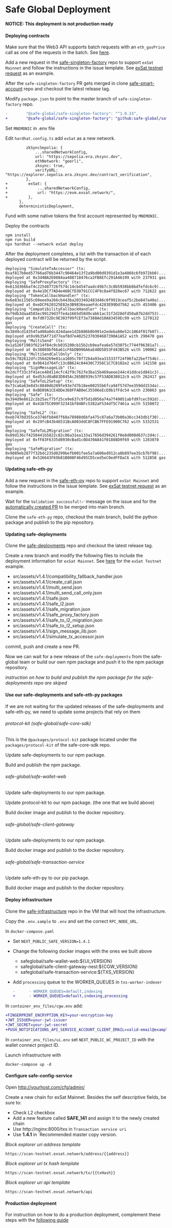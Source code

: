 # Safe Global Deployment

**NOTICE: This deployment is not production ready**

#### Deploying contracts

Make sure that the Web3 API supports batch requests with an `eth_gasPrice` call as one of the requests in the batch. See [here](https://github.com/eosnetworkfoundation/eos-evm-node/pull/340).

Add a new request in the [safe-singleton-factory](https://github.com/safe-global/safe-singleton-factory/issues/new?assignees=&labels=new-chain&projects=&template=new_chain.yml&title=%5BNew+chain%5D%3A+) repo to support `exSat Mainnet` and follow the instructions in the issue template. See [exSat testnet request](https://github.com/safe-global/safe-singleton-factory/issues/817) as an example.

After the `safe-singleton-factory` PR gets merged in clone [safe-smart-account](https://github.com/safe-global/safe-smart-account) repo and checkout the latest release tag.

Modify `package.json` to point to the master branch of `safe-singleton-factory` repo.

```diff
-        "@safe-global/safe-singleton-factory": "^1.0.33",
+        "@safe-global/safe-singleton-factory": "github:safe-global/safe-singleton-factory#main",
```

Set `MNEMONIC` in .env file

Edit `hardhat.config.ts` add `exSat` as a new network.

```diff=
         zkSyncSepolia: {
             ...sharedNetworkConfig,
             url: "https://sepolia.era.zksync.dev",
             ethNetwork: "goerli",
             zksync: true,
             verifyURL: "https://explorer.sepolia.era.zksync.dev/contract_verification",
         },
+         exSat: {
+             ...sharedNetworkConfig,
+             url: "https://evm.exsat.network/",
+         },
      },
      deterministicDeployment,
```

Fund with some native tokens the first account represented by `MNEMONIC`.

Deploy the contracts

```bash=
npm install
npm run build
npx hardhat --network exSat deploy
```

After the deployment completes, a list with the transaction id of each deployed contract will be returned by the script.

```bash=
deploying "SimulateTxAccessor" (tx: 0xaf817b0ed57766ad76b3447c90464e13f2a9bd00d9391d1e3a4068c6fb972bb0)...: deployed at 0x3d4BA2E0884aa488718476ca2FB8Efc291A46199 with 237931 gas
deploying "SafeProxyFactory" (tx: 0x613d366baf4c225487726f574c14cb4547aadc49b7c3c8b5938bb8bdfefdc6c9)...: deployed at 0x4e1DCf7AD4e460CfD30791CCC4F9c8a4f820ec67 with 712622 gas
deploying "TokenCallbackHandler" (tx: 0x6e83e11565c09eee9a266cb443ba2033492483d46c0f9919ceaf5c2be847a40a)...: deployed at 0xeDCF620325E82e3B9836eaaeFdc4283E99Dd7562 with 453406 gas
deploying "CompatibilityFallbackHandler" (tx: 0xf9db3daa4503ec99129d3ffe4a1665d58d9cabb1ac31f2d28dfd50a87b2dd753)...: deployed at 0xfd0732Dc9E303f09fCEf3a7388Ad10A83459Ec99 with 1270132 gas
deploying "CreateCall" (tx: 0x3849cd14354fa408a0dc424daee1d2b886b0b991e2edeba80e52c1064f017b07)...: deployed at0x9b35Af71d77eaf8d7e40252370304687390A1A52 with 290470 gas
deploying "MultiSend" (tx: 0x1a526f1903f6214f84c9cb835200cb15b2cb9eafea6e57d3075c7744f96381a7)...: deployed at 0x38869bf66a61cF6bDB996A6aE40D5853Fd43B526 with 190062 gas
deploying "MultiSendCallOnly" (tx: 0x59c782612dfc356d269e01ca1605c78f7264a93ea315337f24f06fa22bef754b)...: deployed at 0x9641d764fc13c8B624c04430C7356C1C7C8102e2 with 142150 gas
deploying "SignMessageLib" (tx: 0x2dcff33c3f41ece48d114cfc42f9c762fe3ba15b469aeee244c41ddce1d841c3)...: deployed at 0xd53cd0aB83D845Ac265BE939c57F53AD838012c9 with 262417 gas
deploying "SafeToL2Setup" (tx: 0x73ca6a63e8d3c8840db209fe93e7d7b18ee00255b6fca94f57d7ee359dd1534a)...: deployed at 0xBD89A1CE4DDe368FFAB0eC35506eEcE0b1fFdc54 with 230863 gas
deploying "Safe" (tx: 0x394d9e6612c1b25acf75f25ce9e637c975d1d056a74a7f49051abfd97cec592d)...: deployed at 0x41675C099F32341bf84BFc5382aF534df5C7461a with 5150072 gas
deploying "SafeL2" (tx: 0xeb7470d355ce3746fb8407f68a78988d6bfa475c87a6a73b00a36cc343db1f30)...: deployed at 0x29fcB43b46531BcA003ddC8FCB67FFE91900C762 with 5332531 gas
deploying "SafeToL2Migration" (tx: 0x89d136cf4258441b5822c82c86a31ea133a17656d394261f0e8d000d637c2d4c)...: deployed at 0xfF83F6335d8930cBad1c0D439A841f01888D9f69 with 1283078 gas
deploying "SafeMigration" (tx: 0x9089eb2877f32bdc235d0299befb001fee5a7a606ed912ca8b897ee35cb7bf98)...: deployed at 0x526643F69b81B008F46d95CD5ced5eC0edFFDaC6 with 512858 gas

```

#### Updating safe-eth-py

Add a new request in the [safe-eth-py](https://github.com/safe-global/safe-eth-py/issues/new?assignees=&labels=add-new-address&projects=&template=add_safe_address_new_chain.yml&title=%5BNew+chain%5D%3A+%7Bchain+name%7D) repo to support `exSat Mainnet` and follow the instructions in the issue template. See [exSat testnet request](https://github.com/safe-global/safe-eth-py/issues/1495) as an example.


Wait for the `Validation successful!✅` message on the issue and for the [automatically created PR](https://github.com/safe-global/safe-eth-py/pull/1504) to be merged into main branch.

Clone the `safe-eth-py` repo, checkout the main branch, build the python package and publish to the pip repository.

#### Updating safe-deployments

Clone the [safe-deployments](https://github.com/safe-global/safe-deployments) repo and checkout the latest release tag.

Create a new branch and modify the following files to include the deployment information for `exSat Mainnet`. See [here](https://github.com/safe-global/safe-deployments/pull/905/files) for the `exSat Testnet` example.

* src/assets/v1.4.1/compatibility_fallback_handler.json
* src/assets/v1.4.1/create_call.json
* src/assets/v1.4.1/multi_send.json
* src/assets/v1.4.1/multi_send_call_only.json
* src/assets/v1.4.1/safe.json
* src/assets/v1.4.1/safe_l2.json
* src/assets/v1.4.1/safe_migration.json
* src/assets/v1.4.1/safe_proxy_factory.json
* src/assets/v1.4.1/safe_to_l2_migration.json
* src/assets/v1.4.1/safe_to_l2_setup.json
* src/assets/v1.4.1/sign_message_lib.json
* src/assets/v1.4.1/simulate_tx_accessor.json

commit, push and create a new PR.

Now we can wait for a new release of the `safe-deployments` from the safe-global team or build our own npm package and push it to the npm package repository.

_instruction on how to build and publish the npm package for the safe-deployments repo are skiped_

#### Use our safe-deployments and safe-eth-py packages

If we are not waiting for the updated releases of the safe-deployments and safe-eth-py, we need to update some projects that rely on them

###### protocol-kit (safe-global/safe-core-sdk)

This is the `@packages/protocol-kit` package located under the `packages/protocol-kit` of the safe-core-sdk repo.

Update safe-deployments to our npm package.

Build and publish the npm package.

###### safe-global/safe-wallet-web

Update safe-deployments to our npm package.

Update protocol-kit to our npm package. (the one that we build above)

Build docker image and publish to the docker repository.

###### safe-global/safe-client-gateway

Update safe-deployments to our npm package.

Build docker image and publish to the docker repository.

###### safe-global/safe-transaction-service

Update safe-eth-py to our pip package.

Build docker image and publish to the docker repository.

#### Deploy infrastructure

Clone the [safe-infrastructure](https://github.com/safe-global/safe-infrastructure) repo in the VM that will host the infrastructure.

Copy the `.env.sample` to `.env` and set the correct `RPC_NODE_URL`.

In `docker-compose.yaml`

 * Set `NEXT_PUBLIC_SAFE_VERSION=1.4.1`
 * Change the following docker images with the ones we built above
    * safeglobal/safe-wallet-web:${UI_VERSION}
    * safeglobal/safe-client-gateway-nest:${CGW_VERSION}
    * safeglobal/safe-transaction-service:${TXS_VERSION}
 * Add `processing` queue to the WORKER_QUEUES in `txs-worker-indexer`

    ```diff
    -      - WORKER_QUEUES=default,indexing
    +      - WORKER_QUEUES=default,indexing,processing
    ```

In `container_env_files/cgw.env` add:

```diff
+FINGERPRINT_ENCRYPTION_KEY=your-encryption-key
+JWT_ISSUER=your-jwt-issuer
+JWT_SECRET=your-jwt-secret
+PUSH_NOTIFICATIONS_API_SERVICE_ACCOUNT_CLIENT_EMAIL=valid-email@example.com
```

In `container_env_files/ui.env` set
`NEXT_PUBLIC_WC_PROJECT_ID` with the wallet connect project ID.

Launch infrastructure with 
```bash=
docker-compose up -d
```

#### Configure safe-config-service

Open http://yourhost.com/cfg/admin/

Create a new chain for exSat Mainnet.
Besides the self descriptive fields, be sure to:
* Check L2 checkbox
* Add a new feature called **SAFE_141** and assign it to the newly created chain
* Use http://nginx:8000/txs in `Transaction service uri`
* Use **1.4.1** in `Recommended master copy version.


_Block explorer uri address template_
```
https://scan-testnet.exsat.network/address/{{address}}
```

_Block explorer uri tx hash template_
```
https://scan-testnet.exsat.network/tx/{{txHash}}
```
_Block explorer uri api template_
```
https://scan-testnet.exsat.network/api
```

#### Production deployment

For instruction on how to do a production deployment, complement these steps with the [following guide](https://github.com/safe-global/safe-infrastructure/blob/main/docs/running_production.md)
